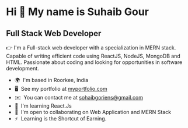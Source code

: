 Hi 👋 My name is Suhaib Gour
============================

Full Stack Web Developer
------------------------

👉 I'm a Full-stack web developer with a specialization in MERN stack. Capable of writing efficient code using ReactJS, NodeJS, MongoDB and HTML. Passionate about coding and looking for opportunities in software development.

* 🌍  I'm based in Roorkee, India
* 🖥️  See my portfolio at [myportfolio.com](http://example.com)
* ✉️  You can contact me at [sohaibgoriens@gmail.com](mailto:sohaibgoriens@gmail.com)
* 🧠  I'm learning React.Js
* 🤝  I'm open to collaborating on Web Application and MERN Stack
* ⚡  Learning is the Shortcut of Earning.
